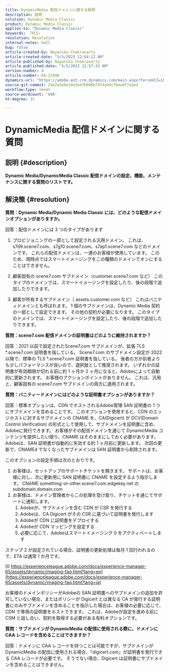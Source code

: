 ```yaml
---
title: DynamicMedia 配信ドメインに関する質問
description: 説明
solution: Dynamic Media Classic
product: Dynamic Media Classic
applies-to: "Dynamic Media Classic"
keywords: 「KCS」
resolution: Resolution
internal-notes: null
bug: false
article-created-by: Nayanika Chakravarty
article-created-date: "5/5/2023 12:54:12 AM"
article-published-by: Nayanika Chakravarty
article-published-date: "5/5/2023 12:57:33 AM"
version-number: 4
article-number: KA-21940
dynamics-url: "https://adobe-ent.crm.dynamics.com/main.aspx?forceUCI=1&pagetype=entityrecord&etn=knowledgearticle&id=c4944056-dfea-ed11-a7c6-6045bd006704"
source-git-commit: 24e2a3e6e14e3e4fb008b79f4a94cfbeadf7a3ed
workflow-type: tm+mt
source-wordcount: '696'
ht-degree: 1%

---
```


# DynamicMedia 配信ドメインに関する質問

## 説明 {#description}


<b>Dynamic Media/DynamicMedia Classic 配信ドメインの設定、機能、メンテナンスに関する質問のリストです。</b>


## 解決策 {#resolution}


<b>質問：Dynamic Media/Dynamic Media Classic には、どのような配信ドメインオプションがありますか。</b>

回答：配信ドメインには 3 つのタイプがあります

1) プロビジョニングの一部として設定される汎用ドメイン。 これは、s7d9.scene7.com、s7g10.scene7.com、s7ap1.scene7.com などのドメインです。
これらの配信ドメインは、一連のお客様が使用しています。 このため、現時点ではスマートイメージングをこの種類のドメインでオンにすることはできません。

2) 顧客固有の scene7.com サブドメイン（customer.scene7.com など） このタイプのドメインでは、スマートイメージングを設定したり、後の段階で追加したりできます。

3) 顧客が所有するサブドメイン（ assets.customer.com など） これはバニティドメインとも呼ばれます。 1 個のサブドメインは、Dynamic Media 契約の一部として設定できます。 その他の契約が必要になります。 このタイプのドメインでは、スマートイメージングを設定したり、後の段階で追加したりできます。

<b>質問：scene7.com 配信ドメインの証明書はどのように維持されますか？</b>

回答：2021 以前で設定されたScene7.com サブドメインが、拡張 TLS \*.scene7.com 証明書を指している。 Scene7.com のサブドメイン設定が 2022 以降で、標準の TLS \*.scene7.com 証明書を指している。 後者の方が前者よりも少しパフォーマンスが良いので、選択肢として推奨されます。 いずれかの証明書が有効期限が切れる前に約 1 ヶ月か 2 ヶ月になると、Adobeによって自動的に更新されます。 お客様のアクションポイントがありません。 これは、汎用と、顧客固有の scene7.com サブドメインの両方に適用されます。

<b>質問：バニティードメインにはどのような証明書オプションがありますか？</b>

回答：標準オプションは、CDN でホストされるAdobe管理 SAN 証明書の 1 つにサブドメインを含めることです。 このオプションを使用すると、CDN のエッジホストに対するサブドメインの CNAME を、CA(Digicert) が DCV(Domain Control Verification) の形式として使用して、サブドメインを証明書に含め、Adobeに発行できます。 お客様がその配信ドメインを通じて DynamicMedia コンテンツを提供したい限り、CNAME はそのままにしておく必要があります。 Adobeは、SAN 証明書が自動的に失効する約 1 ヶ月前に更新します。 次回の更新で、CNAMEd でなくなったサブドメインは SAN 証明書から削除されます。

このオプションの設定手順は次のとおりです。

1. お客様は、セットアップのサポートチケットを開きます。    サポートは、お客様に対し、次に更新用に SAN 証明書に CNAME を設定するよう指示します。
CNAME something-or-other.scene7.com.edgekey.net の subdomain.domain.com
2. お客様は、ドメイン管理者からこの処理を受け取り、チケットを通じてサポートに通知します。
   1. Adobeが、サブドメインを含む CDN が CSR を発行する
   2. Adobeは、CA Digicert がその CSR に基づいて証明書を発行します
   3. Adobeが CDN に証明書をデプロイする
   4. Adobeが CDN マッピングを設定する
   5. 必要に応じて、Adobeはスマートイメージング 0 をアクティベートします


ステップ 2 が設定されている場合、証明書の更新処理は毎月 1 回行われるので、ETA は通常 1 か月です。

[0 https://experienceleague.adobe.com/docs/experience-manager-65/assets/dynamic/imaging-faq.html?lang=en](https://experienceleague.adobe.com/docs/experience-manager-65/assets/dynamic/imaging-faq.html?lang=ja)

お客様のドメインポリシーがAdobeの SAN 証明書へのサブドメインの追加を許可していない場合、またはポリシーが Digicert とは異なる CA が発行する証明書にのみサブドメインを含めることを指示した場合は、お客様の必要に応じて、CDN で専用の証明書をホストできます。 これは、Adobeが設定を進める前に CSM と話し合い、契約を取得する必要がある有料オプションです。

<b>質問：サブドメインが DynamicMedia の配信に使用される際に、ドメインに CAA レコードを含めることはできますか？</b>

回答：ドメインに CAA レコードを持つことは可能ですが、サブドメインが DynamicMedia の配信に使用される場合、「digicert.com」が証明書を発行できる CAA レコードが必要です。 そうでない場合、Digicert は証明書にサブドメインを含めることはできません。
